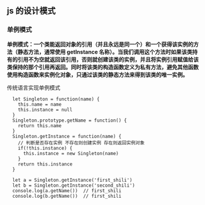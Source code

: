 ## js 的设计模式

### 单例模式
**单例模式：一个类能返回对象的引用（并且永远是同一个）和一个获得该实例的方法（静态方法，通常使用 getInstance 名称）。当我们调用这个方法时如果该类持有的引用不为空就返回该引用，否则就创建该类的实例，并且将实例引用赋值给该类保持的那个引用再返回。同时将该类的构造函数定义为私有方法，避免其他函数使用构造函数来实例化对象，只通过该类的静态方法来得到该类的唯一实例。**

传统语言实现单例模式
``` JS
  let Singleton = function(name) {
    this.name = name
    this.instance = null
  }
  Singleton.prototype.getName = function() {
    return this.name
  }
  Singleton.getInstance = function(name) {
    // 判断是否存在实例 不存在则创建实例 存在则返回实例对象
    if(!this.instance) {
      this.instance = new Singleton(name)
    }
    return this.instance
  }

  let a = Singleton.getInstance('first_shili')
  let b = Singleton.getInstance('second_shili')
  console.log(a.getName())  // first_shili
  console.log(b.getName())  // first_shili
```